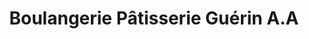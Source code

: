 ---
title: "Boulangerie Pâtisserie Guérin A.A"
url: /la-queue-en-brie/boulangerie-patisserie-guerin-a-a/
shop: boulangerie
---